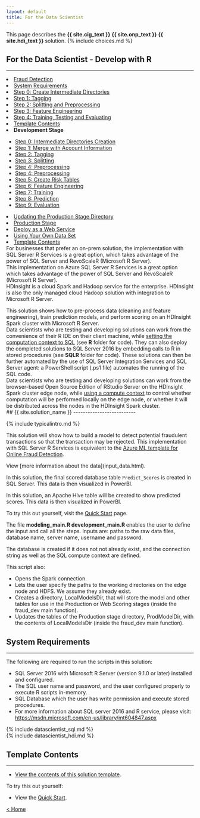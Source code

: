 ```yaml
---
layout: default
title: For the Data Scientist
---
```

<div class="alert alert-success" role="alert"> This page describes the 
<strong>
<span class="cig">{{ site.cig_text }}</span>
<span class="onp">{{ site.onp_text }}</span>
<span class="hdi">{{ site.hdi_text }}</span> 
</strong>
solution.
{% include choices.md %}
</div> 

## For the Data Scientist - Develop with R
----------------------------

<div class="row">
    <div class="col-md-6">
        <div class="toc sql">
          <li><a href="#intro">Fraud Detection</a></li>
          <li class="onp"><a href="#requirements">System Requirements</a></li>
          <li><a href="#step0" class="hdi">Step 0: Create Intermediate Directories</a></li>
          <li><a href="#step1">Step 1: Tagging</a></li>
          <li><a href="#step2">Step 2: Splitting and Preprocessing</a></li>
          <li><a href="#step3">Step 3: Feature Engineering</a></li>
          <li><a href="#step4">Step 4: Training, Testing and Evaluating</a></li>
          <li><a href="#template-contents">Template Contents</a></li>
        </div>
        <div class="toc hdi">
          <li><strong>Development Stage</strong></li>
          <ul>
            <li><a href="#step-0">Step 0: Intermediate Directories Creation</a></li>
            <li><a href="#step-1">Step 1: Merge with Account Information</a></li>
            <li><a href="#step-2">Step 2: Tagging</a></li>
            <li><a href="#step-3">Step 3: Splitting</a></li>
            <li><a href="#step-4">Step 4: Preprocessing</a></li>
            <li><a href="#step-4">Step 4: Preprocessing</a></li>
            <li><a href="#step-5">Step 5: Create Risk Tables</a></li>
            <li><a href="#step-6">Step 6: Feature Engineering</a></li>
            <li><a href="#step-7">Step 7: Training</a></li>
            <li><a href="#step-8">Step 8: Prediction</a></li>
            <li><a href="#step-9">Step 9: Evaluation</a></li>
          </ul>
          <li><a href="#updating">Updating the Production Stage Directory</a></li>
          <li><a href="#production">Production Stage</a></li>
          <li><a href="#deploy">Deploy as a Web Service</a></li>
          <li><a href="#using">Using Your Own Data Set</a></li>
          <li><a href="#template-contents">Template Contents</a></li>
        </div>
    </div>
    <div class="col-md-6">
        <div class="onp">
        For businesses that prefer an on-prem solution, the implementation with SQL Server R Services is a great option, which takes advantage of the power of SQL Server and RevoScaleR (Microsoft R Server).
        </div> 
        <div class="cig">
        This implementation on Azure SQL Server R Services is a great option which takes advantage of the power of SQL Server and RevoScaleR (Microsoft R Server). 
        </div>
        <div class="hdi">
        HDInsight is a cloud Spark and Hadoop service for the enterprise.  HDInsight is also the only managed cloud Hadoop solution with integration to Microsoft R Server.
        <p></p>
        This solution shows how to pre-process data (cleaning and feature engineering), train prediction models, and perform scoring on an HDInsight Spark cluster with Microsoft R Server. 
        </div>   
    </div>
</div>

<div class="sql">
Data scientists who are testing and developing solutions can work from the convenience of their R IDE on their client machine, while <a href="https://msdn.microsoft.com/en-us/library/mt604885.aspx">setting the computation context to SQL</a> (see <strong>R</strong> folder for code).  They can also deploy the completed solutions to SQL Server 2016 by embedding calls to R in stored procedures (see <strong>SQLR</strong> folder for code). These solutions can then be further automated by the use of SQL Server Integration Services and SQL Server agent: a PowerShell script (.ps1 file) automates the running of the SQL code.
</div>
<div class="hdi">
Data scientists who are testing and developing solutions can work from the browser-based Open Source Edition of RStudio Server on the HDInsight Spark cluster edge node, while <a href="https://docs.microsoft.com/en-us/azure/hdinsight/hdinsight-hadoop-r-server-compute-contexts">using a compute context</a> to control whether computation will be performed locally on the edge node, or whether it will be distributed across the nodes in the HDInsight Spark cluster. 
</div>

<a name="intro">
## {{ site.solution_name }}
--------------------------

{% include typicalintro.md %}

<div class="sql">
This solution will show how to build a model to detect potential fraudulent transactions so that the transaction may be rejected. This implementation with SQL Server R Services is equivalent to the <a  href="https://gallery.cortanaanalytics.com/Collection/Online-Fraud-Detection-Template-1">Azure ML template for Online Fraud Detection</a>.
</div>


<p></p>
View [more information about the data](input_data.html).

<div class="sql">
<p></p>
In this solution, the final scored database table <code>Predict_Scores</code> is created in SQL Server.  This data is then visualized in PowerBI. 
<p></p>
</div>
<div class="hdi">
<p></p>
In this solution, an Apache Hive table will be created to show predicted scores. This data is then visualized in PowerBI. 
<p></p>
</div>

To try this out yourself, visit the [Quick Start](START_HERE.html) page.  


The file 
<strong>
<span class="sql">modeling_main.R </span>
<span class="hdi">development_main.R</span>
</strong>
enables the user to define the input and call all the steps. 
<span class="sql">Inputs are: paths to the raw data files, database name, server name, username and password.</span>

<p class="sql">The database is created if it does not not already exist, and the connection string as well as the SQL compute context are defined.</p>

<div class="hdi">This script also:

<ul>
  <li>Opens the Spark connection.</li>
  <li>Lets the user specify the paths to the working directories on the edge node and HDFS. We assume they already exist.</li>
  <li>Creates a directory, LocalModelsDir, that will store the model and other tables for use in the Production or Web Scoring stages (inside the fraud_dev main function).</li>
  <li>Updates the tables of the Production stage directory, ProdModelDir, with the contents of LocalModelsDir (inside the fraud_dev main function).</li>
</ul>
</div>

<div id="requirements" class="onp">
<h2> System Requirements</h2>
<hr/>

The following are required to run the scripts in this solution:
<ul>
<li>SQL Server 2016 with Microsoft R Server  (version 9.1.0 or later) installed and configured.  </li>   
<li>The SQL user name and password, and the user configured properly to execute R scripts in-memory.</li> 
<li>SQL Database which the user has write permission and execute stored procedures.</li> 
<li>For more information about SQL server 2016 and R service, please visit: <a href="https://msdn.microsoft.com/en-us/library/mt604847.aspx">https://msdn.microsoft.com/en-us/library/mt604847.aspx</a></li> 
</ul>
</div>

<div class="sql">
{% include datascientist_sql.md %}
</div>

<div class="hdi">
{% include datascientist_hdi.md %}
</div>


<h2 id="template-contents">Template Contents</h2>
<hr />

<ul>
  <li><a href="contents.html">View the contents of this solution template</a>.</li>
</ul>

<p>To try this out yourself:</p>

<ul>
  <li>View the <a href="START_HERE.html">Quick Start</a>.</li>
</ul>

<p><a href="index.html">&lt; Home</a></p>